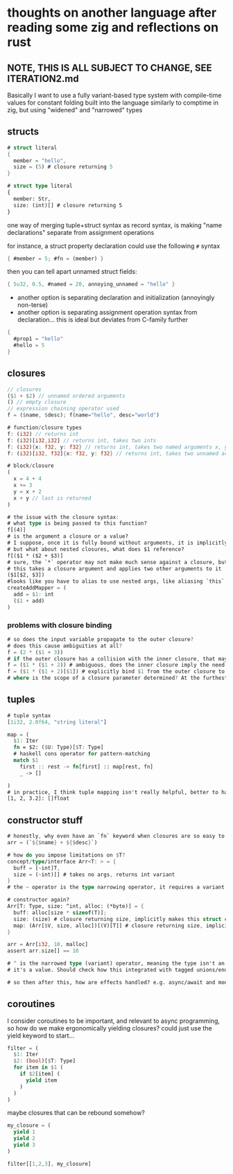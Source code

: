 
# thoughts on another language after reading some zig and reflections on rust

## NOTE, THIS IS ALL SUBJECT TO CHANGE, SEE ITERATION2.md

Basically I want to use a fully variant-based type system with compile-time values for constant folding built into the language
similarly to comptime in zig, but using "widened" and "narrowed" types

## structs

```rust
# struct literal
{
  member = "hello",
  size = (5) # closure returning 5
}

# struct type literal
{
  member: Str,
  size: (int)[] # closure returning 5
}
```

one way of merging tuple+struct syntax as record syntax, is making "name declarations" separate from assignment operations

for instance, a struct property declaration could use the following `#` syntax

```rust
{ #member = 5; #fn = (member) }
```

then you can tell apart unnamed struct fields:

```rust
{ 5u32, 0.5, #named = 20, annoying_unnamed = "hello" }
```

- another option is separating declaration and initialization (annoyingly non-terse)
- another option is separating assignment operation syntax from declaration... this is ideal but deviates from C-family further

```rust
{
  #prop1 = "hello"
  #hello = 5
}
```

## closures

```rust
// closures
($1 + $2) // unnamed ordered arguments
() // empty closure
// expression chaining operator used
f = ($name, $desc); f(name="hello", desc="world")
```

```rust
# function/closure types
f: (i32) // returns int
f: (i32)[i32,i32] // returns int, takes two ints
f: (i32){x: f32, y: f32} // returns int, takes two named arguments x, y?
f: (i32)[i32, f32]{x: f32, y: f32} // returns int, takes two unnamed arguments, and two named arguments
```

```rust
# block/closure
(
  x = 4 + 4
  x += 3
  y = x + 2
  x + y // last is returned
)
```

```rust
# the issue with the closure syntax:
# what type is being passed to this function?
f[(4)]
# is the argument a closure or a value?
# I suppose, once it is fully bound without arguments, it is implicitly evaluable, which makes it work
# but what about nested closures, what does $1 reference?
f[($1 * ($2 + $3)]
# sure, the `*` operator may not make much sense against a closure, but let's find an example that does...
# this takes a closure argument and applies two other arguments to it
($1[$2, $3])
#looks like you have to alias to use nested args, like aliasing `this` when nesting methods in javascript
createAddMapper = (
  add = $1: int
  ($1 + add)
)
```

### problems with closure binding

```rust
# so does the input variable propagate to the outer closure?
# does this cause ambiguities at all?
f = (2 * ($1 + 3))
# if the outer closure has a collision with the inner closure, that may be an ambiguity
f = ($1 * ($1 + 2)) # ambiguous, does the inner closure imply the need of a second argument
f = ($1 * ($1 + 2)[$1]) # explicitly bind $1 from the outer closure to the inner closure
# where is the scope of a closure parameter determined? At the furthest name/binding?
```

## tuples

```rust
# tuple syntax
[1i32, 2.0f64, "string literal"]
```

```rust
map = (
  $1: Iter
  fn = $2: ($U: Type)[$T: Type]
  # haskell cons operator for pattern-matching
  match $1
    first :: rest -> fn[first] :: map[rest, fn]
    _ -> []

)
# in practice, I think tuple mapping isn't really helpful, better to have an array of a tagged union, to avoid the need for statically overloaded functions
[1, 2, 3.2]: []float
```

## constructor stuff

```rust
# honestly, why even have an `fn` keyword when closures are so easy to make?
arr = (`${$name} + ${$desc}`)

# how do you impose limitations on $T?
concept/type/interface Arr<T: > = {
  buff = [~int]T,
  size = (~int)[] # takes no args, returns int variant 
}
# the ~ operator is the type narrowing operator, it requires a variant of the given metatype/typeclass

# constructor again?
Arr[T: Type, size: ^int, alloc: (*byte)] = {
  buff: alloc[size * sizeof(T)];
  size: (size) # closure returning size, implicitly makes this struct copy the value of "size", also has implicit empty tuple argument
  map: (Arr[$V, size, alloc])[(V)[T]] # closure returning size, implicitly makes this struct copy the value of "size"
}

arr = Arr[i32, 10, malloc]
assert arr.size[] == 10

# ^ is the narrowed type (variant) operator, meaning the type isn't an int, but rather some variant of int, and therefore it's a constant because
# it's a value. Should check how this integrated with tagged unions/enums, i.e. variant type but still multiple values can exist

# so then after this, how are effects handled? e.g. async/await and monadic early return?
```

## coroutines

I consider coroutines to be important, and relevant to async programming, so how do we make ergonomically yielding closures?
could just use the yield keyword to start...

```rust
filter = (
  $1: Iter
  $2: (bool)[$T: Type]
  for item in $1 (
    if $2[item] (
      yield item
    )
  )
)
```

maybe closures that can be rebound somehow?

```rust
my_closure = (
  yield 1
  yield 2
  yield 3
)

filter[[1,2,3], my_closure]
```

